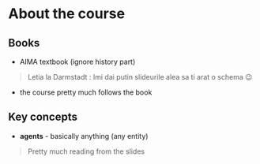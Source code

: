 # About the course


## Books
- AIMA textbook (ignore history part)

>Letia la Darmstadt : Imi dai putin slideurile alea sa ti arat o schema 😉

- the course pretty much follows the book

## Key concepts
- **agents** - basically anything (any entity)

> Pretty much reading from the slides
	 